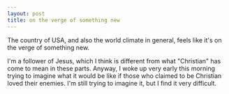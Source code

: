 ```yaml
---
layout: post
title: on the verge of something new
---
```


The country of USA, and also the world climate in general, feels like it's on the verge of something new.

I'm a follower of Jesus, which I think is different from what "Christian" has come to mean in these parts. Anyway, I woke up very early this morning trying to imagine what it would be like if those who claimed to be Christian loved their enemies. I'm still trying to imagine it, but I find it very difficult.

